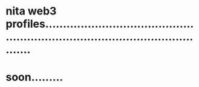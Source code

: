 # nita web3 profiles......................................................................................................
# soon.........
